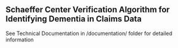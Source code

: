 ## Schaeffer Center Verification Algorithm for Identifying Dementia in Claims Data

See Technical Documentation in /documentation/ folder for detailed information
